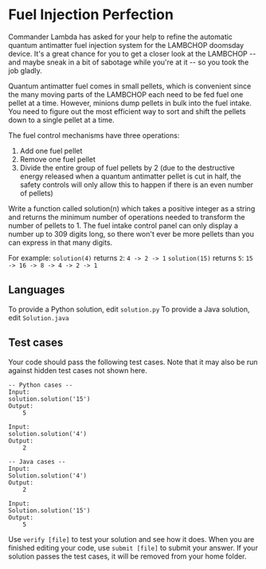 # Fuel Injection Perfection

Commander Lambda has asked for your help to refine the automatic quantum antimatter fuel injection system for the LAMBCHOP doomsday device. It's a great chance for you to get a closer look at the LAMBCHOP -- and maybe sneak in a bit of sabotage while you're at it -- so you took the job gladly. 

Quantum antimatter fuel comes in small pellets, which is convenient since the many moving parts of the LAMBCHOP each need to be fed fuel one pellet at a time. However, minions dump pellets in bulk into the fuel intake. You need to figure out the most efficient way to sort and shift the pellets down to a single pellet at a time. 

The fuel control mechanisms have three operations: 

1) Add one fuel pellet
2) Remove one fuel pellet
3) Divide the entire group of fuel pellets by 2 (due to the destructive energy released when a quantum antimatter pellet is cut in half, the safety controls will only allow this to happen if there is an even number of pellets)

Write a function called solution(n) which takes a positive integer as a string and returns the minimum number of operations needed to transform the number of pellets to 1. The fuel intake control panel can only display a number up to 309 digits long, so there won't ever be more pellets than you can express in that many digits.

For example:
`solution(4)` returns `2`: `4 -> 2 -> 1`
`solution(15)` returns `5`: `15 -> 16 -> 8 -> 4 -> 2 -> 1`

## Languages

To provide a Python solution, edit `solution.py`
To provide a Java solution, edit `Solution.java`

## Test cases

Your code should pass the following test cases.
Note that it may also be run against hidden test cases not shown here.

```
-- Python cases --
Input:
solution.solution('15')
Output:
    5

Input:
solution.solution('4')
Output:
    2

-- Java cases --
Input:
Solution.solution('4')
Output:
    2

Input:
Solution.solution('15')
Output:
    5
```

Use `verify [file]` to test your solution and see how it does. When you are finished editing your code, use `submit [file]` to submit your answer. If your solution passes the test cases, it will be removed from your home folder.
